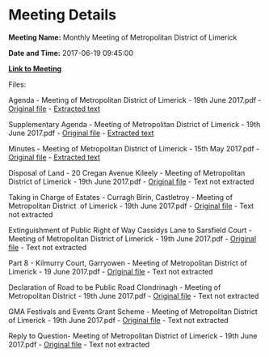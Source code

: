 # Meeting Details

**Meeting Name:** Monthly Meeting of Metropolitan District of Limerick

**Date and Time:** 2017-06-19 09:45:00

**[Link to Meeting](https://www.limerick.ie/council/whats-on/monthly-meeting-metropolitan-district-limerick-1)**

Files: 

Agenda - Meeting of Metropolitan District of Limerick - 19th June 2017.pdf - [Original file](https://www.limerick.ie/sites/default/files/media/documents/2017-06/Agenda%20-%20Meeting%20of%20Metropolitan%20District%20of%20Limerick%20-%2019th%20June%202017.pdf) - [Extracted text](./Agenda%20-%20Meeting%20of%20Metropolitan%20District%20of%20Limerick%20-%2019th%20June%202017.md)

Supplementary Agenda - Meeting of Metropolitan District of Limerick - 19th June 2017.pdf - [Original file](https://www.limerick.ie/sites/default/files/media/documents/2017-06/Supplementary%20Agenda%2019th%20June%252c%202017.pdf) - [Extracted text](./Supplementary%C2%A0Agenda%20-%20Meeting%20of%20Metropolitan%20District%20of%20Limerick%20-%2019th%20June%202017.md)

Minutes - Meeting of Metropolitan District of Limerick - 15th May 2017.pdf - [Original file](https://www.limerick.ie/sites/default/files/media/documents/2017-06/Minutes%20-%20Meeting%20of%20Metropolitan%20District%20of%20Limerick%20-%2015th%20May%202017.pdf) - [Extracted text](./Minutes%20-%20Meeting%20of%20Metropolitan%20District%20of%20Limerick%20-%2015th%20May%202017.md)

Disposal of Land - 20 Cregan Avenue Kileely - Meeting of Metropolitan District of Limerick - 19th June 2017.pdf - [Original file](https://www.limerick.ie/sites/default/files/media/documents/2017-06/Disposal%20of%20Land%2020%20Cregan%20Avenue%20Kileely%20-%20Meeting%20of%20Metropolitan%20District%20of%20Limerick%20-%2019th%20June%202017.pdf) - Text not extracted

Taking in Charge of Estates - Curragh Birin, Castletroy - Meeting of Metropolitan District  of Limerick - 19th June 2017.pdf - [Original file](https://www.limerick.ie/sites/default/files/media/documents/2017-06/03%28a%29%20Taking%20in%20Charge%20of%20Estates%20Curragh%20Birin%20Castletroy%20-%20Meeting%20of%20Metropolitan%20District%20-%2019th%20June%20201.pdf) - Text not extracted

Extinguishment of Public Right of Way Cassidys Lane to Sarsfield Court - Meeting of Metropolitan District of Limerick - 19th June 2017.pdf - [Original file](https://www.limerick.ie/sites/default/files/media/documents/2017-06/03%28b%29%20Extinguishment%20of%20Public%20Right%20of%20Way%20Cassidys%20Lane%20to%20Sarsfield%20Court%20-%20Meeting%20of%20Metropolitan.pdf) - Text not extracted

Part 8 - Kilmurry Court, Garryowen - Meeting of Metropolitan District of Limerick - 19 June 2017.pdf - [Original file](https://www.limerick.ie/sites/default/files/media/documents/2017-06/3%28d%29%20Part%208%20-%20Kilmurry%20Court%252c%20Garryowen.pdf) - Text not extracted

Declaration of Road to be Public Road Clondrinagh - Meeting of Metropolitan District - 19th June 2017.pdf - [Original file](https://www.limerick.ie/sites/default/files/media/documents/2017-06/04%20Declaration%20of%20Road%20to%20be%20Public%20Road%20Clondrinagh%20-%20Meeting%20of%20Metropolitan%20District%20-%2019th%20June%202017.pdf) - Text not extracted

GMA Festivals and Events Grant Scheme - Meeting of Metropolitan District of Limerick - 19th June 2017.pdf - [Original file](https://www.limerick.ie/sites/default/files/media/documents/2017-06/05%20GMA%20Festivals%20and%20Events%20Grant%20Scheme%20-%20Meeting%20of%20Metropolitan%20District%20of%20Limerick%20-%2019th%20June%202017.pdf) - Text not extracted

Reply to Question- Meeting of Metropolitan District of Limerick - 19th June 2017.pdf - [Original file](https://www.limerick.ie/sites/default/files/media/documents/2017-06/Reply%20to%20Questions%20June%20Meeting.pdf) - Text not extracted

